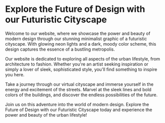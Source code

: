 <!--font:Montserrat-->

# Explore the Future of Design with our Futuristic Cityscape

Welcome to our website, where we showcase the power and beauty of modern design through our stunning minimalist graphic of a futuristic cityscape. With glowing neon lights and a dark, moody color scheme, this design captures the essence of a bustling metropolis.

Our website is dedicated to exploring all aspects of the urban lifestyle, from architecture to fashion. Whether you're an artist seeking inspiration or simply a lover of sleek, sophisticated style, you'll find something to inspire you here.

Take a journey through our virtual cityscape and immerse yourself in the energy and excitement of the streets. Marvel at the sleek lines and bold colors of the buildings, and discover the endless possibilities of the future.

Join us on this adventure into the world of modern design. Explore the Future of Design with our Futuristic Cityscape today and experience the power and beauty of the urban lifestyle!

<!--

Write me markdown content of website with wallpaper:

"A minimalist graphic of a futuristic cityscape, with glowing neon lights and a dark and moody color scheme."

The header of the page should not be copy of the text but rather a real content of the website which is using this wallpaper.


---


# Future Cityscape Wallpaper

Welcome to our website featuring a stunning minimalist graphic of a futuristic cityscape. This wallpaper captures the essence of a bustling metropolis with its glowing neon lights and dark, moody color scheme.

Whether you're looking to add a touch of urban sophistication to your desktop or simply seeking inspiration for your next creative project, this wallpaper is sure to impress. The sleek lines and bold colors of the cityscape are a testament to the power of modern design.

So why wait? Download our Future Cityscape Wallpaper today and experience the excitement and energy of the city from the comfort of your own screen!


---


Heading should not include word "wallpaper". The website should not be about the wallpaper itself, wallpaper is just a related background, rewrite whole content.


---


# Welcome to Our Futuristic Cityscape Website

Step into the future with our stunning minimalist graphic of a futuristic cityscape. With glowing neon lights and a dark, moody color scheme, this design captures the essence of a bustling metropolis.

Our website is dedicated to showcasing the power and beauty of modern design. From architecture to fashion, we explore all aspects of the urban lifestyle. Whether you're an artist seeking inspiration or simply a lover of sleek, sophisticated style, you'll find something to inspire you here.

So why not take a journey through our virtual cityscape? Explore the sleek lines and bold colors of the buildings, immerse yourself in the energy and excitement of the streets, and discover the endless possibilities of the future.

Join us on this adventure into the world of modern design. Welcome to our futuristic cityscape!


---


Heading is too long, rewrite whole content.


---


# Discover the Futuristic Cityscape: A Journey into Modern Design

Step into the future and explore the power and beauty of modern design with our stunning minimalist graphic of a futuristic cityscape. With glowing neon lights and a dark, moody color scheme, this design captures the essence of a bustling metropolis.

Our website is dedicated to showcasing all aspects of the urban lifestyle, from architecture to fashion. Whether you're an artist seeking inspiration or simply a lover of sleek, sophisticated style, you'll find something to inspire you here.

Take a journey through our virtual cityscape and immerse yourself in the energy and excitement of the streets. Marvel at the sleek lines and bold colors of the buildings, and discover the endless possibilities of the future.

Join us on this adventure into the world of modern design. Discover the Futuristic Cityscape today and experience the power and beauty of the urban lifestyle!


---


Heading is too long, rewrite whole content.


---


# Explore the Future of Design with our Futuristic Cityscape

Welcome to our website, where we showcase the power and beauty of modern design through our stunning minimalist graphic of a futuristic cityscape. With glowing neon lights and a dark, moody color scheme, this design captures the essence of a bustling metropolis.

Our website is dedicated to exploring all aspects of the urban lifestyle, from architecture to fashion. Whether you're an artist seeking inspiration or simply a lover of sleek, sophisticated style, you'll find something to inspire you here.

Take a journey through our virtual cityscape and immerse yourself in the energy and excitement of the streets. Marvel at the sleek lines and bold colors of the buildings, and discover the endless possibilities of the future.

Join us on this adventure into the world of modern design. Explore the Future of Design with our Futuristic Cityscape today and experience the power and beauty of the urban lifestyle!


---


Write me a Google font which is best fitting for the website.

Pick from the list:
- Futura
- Roboto
- Montserrat
- Inter
- Lobster
- Barlow Condensed
- Poppins
- Open Sans
- Dancing Script
- Great Vibes
- Orbitron
- Playfair Display
- Lato
- Raleway
- IBM Plex Sans
- Exo 2
- Alegreya


Write just the font name nothing else.


---


Montserrat.

-->
